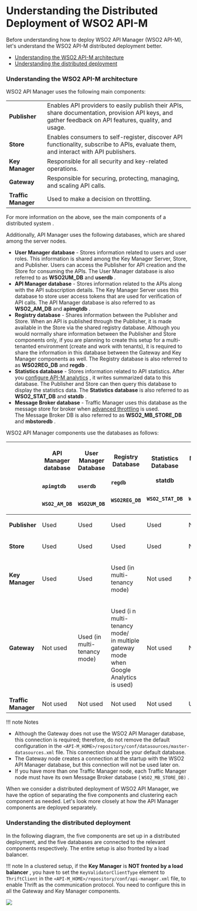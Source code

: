 # Understanding the Distributed Deployment of WSO2 API-M

Before understanding how to deploy WSO2 API Manager (WSO2 API-M), let's understand the WSO2 API-M distributed deployment better.

-   [Understanding the WSO2 API-M architecture](#UnderstandingtheDistributedDeploymentofWSO2API-M-UnderstandingtheWSO2API-Marchitecture)
-   [Understanding the distributed deployment](#UnderstandingtheDistributedDeploymentofWSO2API-M-Understandingthedistributeddeployment)

### Understanding the WSO2 API-M architecture

WSO2 API Manager uses the following main components:

|                     |                                                                                                                                                       |
|---------------------|-------------------------------------------------------------------------------------------------------------------------------------------------------|
| **Publisher**       | Enables API providers to easily publish their APIs, share documentation, provision API keys, and gather feedback on API features, quality, and usage. |
| **Store**           | Enables consumers to self-register, discover API functionality, subscribe to APIs, evaluate them, and interact with API publishers.                   |
| **Key Manager**     | Responsible for all security and key-related operations.                                                                                              |
| **Gateway**         | Responsible for securing, protecting, managing, and scaling API calls.                                                                                |
| **Traffic Manager** | Used to make a decision on throttling.                                                                                                                |

For more information on the above, see the main components of a distributed system .

Additionally, API Manager uses the following databases, which are shared among the server nodes.

-   **User Manager database** - Stores information related to users and user roles. This information is shared among the Key Manager Server, Store, and Publisher. Users can access the Publisher for API creation and the Store for consuming the APIs. The User Manager database is also referred to as **WSO2UM\_DB** and **userdb** .
-   **API Manager database** - Stores information related to the APIs along with the API subscription details. The Key Manager Server uses this database to store user access tokens that are used for verification of API calls. The API Manager database is also referred to as **WSO2\_AM\_DB** and **apimgtdb** .
-   **Registry database** - Shares information between the Publisher and Store. When an API is published through the Publisher, it is made available in the Store via the shared registry database. Although you would normally share information between the Publisher and Store components only, if you are planning to create this setup for a multi-tenanted environment (create and work with tenants), it is required to share the information in this database between the Gateway and Key Manager components as well. The Registry database is also referred to as **WSO2REG\_DB** and **regdb** .
-   **Statistics database** - Stores information related to API statistics. After you [configure API-M analytics](https://docs.wso2.com/display/AM260/Configuring+APIM+Analytics) , it writes summarized data to this database. The Publisher and Store can then query this database to display the statistics data. The **Statistics database** is also referred to as **WSO2\_STAT\_DB** and **statdb** .
-   **Message Broker database** - Traffic Manager uses this database as the message store for broker when [advanced throttling](https://docs.wso2.com/display/AM260/Working+with+Throttling) is used. The Message Broker DB is also referred to as **WSO2\_MB\_STORE\_DB** and **mbstoredb** .

WSO2 API Manager components use the databases as follows:

<table>
<thead>
<tr class="header">
<th><br />
</th>
<th><p><strong>API Manager<br />
database</strong></p>
<p><code>              apimgtdb             </code></p>
<p><code>              WSO2_AM_DB             </code></p></th>
<th><p><strong>User Manager<br />
</strong> <strong>Database<br />
</strong></p>
<p><strong><code>               userdb              </code></strong></p>
<p><code>                             WSO2UM_DB                           </code></p></th>
<th><p><strong>Registry Database</strong></p>
<p><code>                                            regdb                           </code></p>
<p><code>              WSO2REG_DB             </code></p></th>
<th><p><strong>Statistics<br />
Database</strong><br />
<br />
<strong>statdb</strong></p>
<p><code>              WSO2_STAT_DB             </code></p></th>
<th><p><strong>Message Broker<br />
Database<br />
</strong><br />
<strong>mbstoredb</strong></p>
<p><code>              WSO2_MB_STORE_DB             </code></p></th>
</tr>
</thead>
<tbody>
<tr class="odd">
<td><p><strong>Publisher</strong></p></td>
<td><p>Used</p></td>
<td><p>Used</p></td>
<td><p>Used</p></td>
<td>Used</td>
<td>Not used</td>
</tr>
<tr class="even">
<td><p><strong>Store</strong></p></td>
<td><p>Used</p></td>
<td><p>Used</p></td>
<td><p>Used</p></td>
<td>Used</td>
<td>Not used</td>
</tr>
<tr class="odd">
<td><p><strong>Key Manager</strong></p></td>
<td><p>Used</p></td>
<td><p>Used</p></td>
<td><p>Used (in multi-tenancy mode)</p></td>
<td>Not used</td>
<td>Not used</td>
</tr>
<tr class="even">
<td><p><strong>Gateway</strong></p></td>
<td><p>Not used</p></td>
<td><p>Used (in multi-tenancy mode)</p></td>
<td><p>Used (i n multi-tenancy mode/ in multiple gateway mode when Google Analytics is used)</p></td>
<td>Not used</td>
<td>Not used</td>
</tr>
<tr class="odd">
<td><strong>Traffic Manager</strong></td>
<td>Not used</td>
<td>Not used</td>
<td>Not used</td>
<td>Not used</td>
<td>Used</td>
</tr>
</tbody>
</table>

!!! note
Notes

-   Although the Gateway does not use the WSO2 API Manager database, this connection is required; therefore, do not remove the default configuration in the `<API-M_HOME>/repository/conf/datasources/master-datasources.xml` file. This connection should be your default database.
-   The Gateway node creates a connection at the startup with the WSO2 API Manager database, but this connection will not be used later on.
-   If you have more than one Traffic Manager node, each Traffic Manager node must have its own Message Broker database ( `WSO2_MB_STORE_DB)` .

When we consider a distributed deployment of WSO2 API Manager, we have the option of separating the five components and clustering each component as needed. Let's look more closely at how the API Manager components are deployed separately.

### Understanding the distributed deployment

In the following diagram, the five components are set up in a distributed deployment, and the five databases are connected to the relevant components respectively. The entire setup is also fronted by a load balancer.

!!! note
In a clustered setup, if the **Key Manager** is **NOT fronted by a load balancer** , you have to set the `KeyValidatorClientType` element to `ThriftClient` in the `<API-M_HOME>/repository/conf/api-manager.xml` file, to enable Thrift as the communication protocol. You need to configure this in all the Gateway and Key Manager components.


![](/assets/attachments/103334484/103334485.png)


